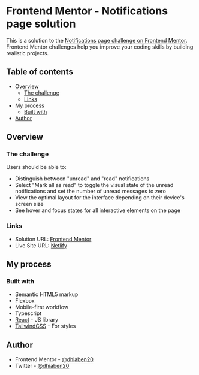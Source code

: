 # Frontend Mentor - Notifications page solution

This is a solution to the [Notifications page challenge on Frontend Mentor](https://www.frontendmentor.io/challenges/notifications-page-DqK5QAmKbC). Frontend Mentor challenges help you improve your coding skills by building realistic projects.

## Table of contents

-   [Overview](#overview)
    -   [The challenge](#the-challenge)
    -   [Links](#links)
-   [My process](#my-process)
    -   [Built with](#built-with)
-   [Author](#author)

## Overview

### The challenge

Users should be able to:

-   Distinguish between "unread" and "read" notifications
-   Select "Mark all as read" to toggle the visual state of the unread notifications and set the number of unread messages to zero
-   View the optimal layout for the interface depending on their device's screen size
-   See hover and focus states for all interactive elements on the page

### Links

-   Solution URL: [Frontend Mentor](https://www.frontendmentor.io/solutions/notifications-page--UTsPprTd-)
-   Live Site URL: [Netlify](https://bespoke-malasada-744c5e.netlify.app/)

## My process

### Built with

-   Semantic HTML5 markup
-   Flexbox
-   Mobile-first workflow
-   Typescript
-   [React](https://reactjs.org/) - JS library
-   [TailwindCSS](https://tailwindcss.com/) - For styles

## Author

-   Frontend Mentor - [@dhiaben20](https://www.frontendmentor.io/profile/dhiaben20)
-   Twitter - [@dhiaben20](https://www.twitter.com/dhiaben20)
